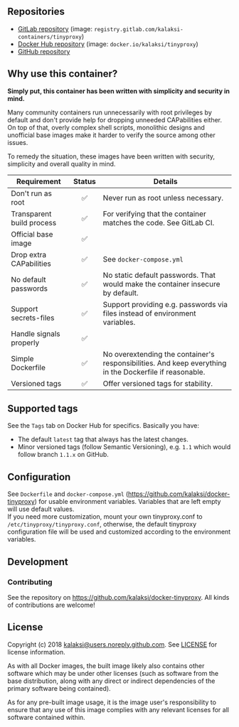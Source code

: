 
## Repositories
- [GitLab repository](https://gitlab.com/kalaksi-containers/tinyproxy/) (image: `registry.gitlab.com/kalaksi-containers/tinyproxy`)
- [Docker Hub repository](https://hub.docker.com/r/kalaksi/tinyproxy/) (image: `docker.io/kalaksi/tinyproxy`)
- [GitHub repository](https://github.com/kalaksi/docker-tinyproxy)

## Why use this container?
**Simply put, this container has been written with simplicity and security in mind.**

Many community containers run unnecessarily with root privileges by default and don't provide help for dropping unneeded CAPabilities either.
On top of that, overly complex shell scripts, monolithic designs and unofficial base images make it harder to verify the source among other issues.  

To remedy the situation, these images have been written with security, simplicity and overall quality in mind.

|Requirement               |Status|Details|
|--------------------------|:----:|-------|
|Don't run as root         |✅    | Never run as root unless necessary.|
|Transparent build process |✅    | For verifying that the container matches the code. See GitLab CI. |
|Official base image       |✅    | |
|Drop extra CAPabilities   |✅    | See ```docker-compose.yml``` |
|No default passwords      |✅    | No static default passwords. That would make the container insecure by default. |
|Support secrets-files     |✅    | Support providing e.g. passwords via files instead of environment variables. |
|Handle signals properly   |✅    | |
|Simple Dockerfile         |✅    | No overextending the container's responsibilities. And keep everything in the Dockerfile if reasonable. |
|Versioned tags            |✅    | Offer versioned tags for stability.|

## Supported tags
See the ```Tags``` tab on Docker Hub for specifics. Basically you have:
- The default ```latest``` tag that always has the latest changes.
- Minor versioned tags (follow Semantic Versioning), e.g. ```1.1``` which would follow branch ```1.1.x``` on GitHub.

## Configuration
See ```Dockerfile``` and ```docker-compose.yml``` (<https://github.com/kalaksi/docker-tinyproxy>) for usable environment variables. Variables that are left empty will use default values.  
If you need more customization, mount your own tinyproxy.conf to ```/etc/tinyproxy/tinyproxy.conf```,
otherwise, the default tinyproxy configuration file will be used and customized according to the environment variables.
  
## Development

### Contributing
See the repository on <https://github.com/kalaksi/docker-tinyproxy>.
All kinds of contributions are welcome!

## License
Copyright (c) 2018 kalaksi@users.noreply.github.com. See [LICENSE](https://github.com/kalaksi/docker-tinyproxy/blob/master/LICENSE) for license information.  

As with all Docker images, the built image likely also contains other software which may be under other licenses (such as software from the base distribution, along with any direct or indirect dependencies of the primary software being contained).  
  
As for any pre-built image usage, it is the image user's responsibility to ensure that any use of this image complies with any relevant licenses for all software contained within.
